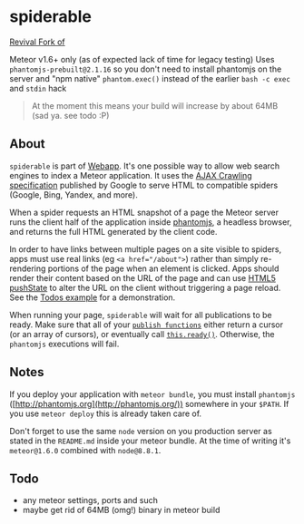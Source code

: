 # spiderable
[Revival Fork of](https://github.com/meteor/meteor/packages/deprecated/spiderable)

Meteor v1.6+ only (as of expected lack of time for legacy testing)
Uses `phantomjs-prebuilt@2.1.16` so you don't need to install phantomjs on the server
and "npm native" `phantom.exec()` instead of the earlier `bash -c exec` and `stdin` hack
> At the moment this means your build will increase by about 64MB (sad ya. see todo :P)

## About
`spiderable` is part of [Webapp](https://github.com/meteor/meteor/tree/master/packages/webapp). It's one possible way to allow web search engines to index a Meteor application. It uses the [AJAX Crawling specification](https://developers.google.com/webmasters/ajax-crawling/) published by Google to serve HTML to compatible spiders (Google, Bing, Yandex, and more).

When a spider requests an HTML snapshot of a page the Meteor server runs the client half of the application inside [phantomjs](http://phantomjs.org/), a headless browser, and returns the full HTML generated by the client code.

In order to have links between multiple pages on a site visible to spiders, apps must use real links (eg `<a href="/about">`) rather than simply re-rendering portions of the page when an element is clicked. Apps should render their content based on the URL of the page and can use [HTML5 pushState](https://developer.mozilla.org/en-US/docs/DOM/Manipulating_the_browser_history) to alter the URL on the client without triggering a page reload. See the [Todos example](http://meteor.com/examples/todos) for a demonstration.

When running your page, `spiderable` will wait for all publications to be ready. Make sure that all of your [`publish functions`](#meteor_publish) either return a cursor (or an array of cursors), or eventually call [`this.ready()`](#publish_ready). Otherwise, the `phantomjs` executions will fail.

## Notes
If you deploy your application with `meteor bundle`, you must install `phantomjs` ([http://phantomjs.org](http://phantomjs.org/)) somewhere in your `$PATH`. If you use `meteor deploy` this is already taken care of.

Don't forget to use the same `node` version on you production server as stated in the `README.md` inside your meteor bundle. At the time of writing it's `meteor@1.6.0` combined with `node@8.8.1`.

## Todo
- any meteor settings, ports and such
- maybe get rid of 64MB (omg!) binary in meteor build
